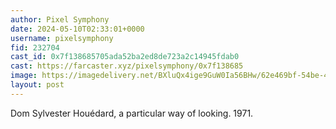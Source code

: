 ```yaml
---
author: Pixel Symphony
date: 2024-05-10T02:33:01+0000
username: pixelsymphony
fid: 232704
cast_id: 0x7f138685705ada52ba2ed8de723a2c14945fdab0
cast: https://farcaster.xyz/pixelsymphony/0x7f138685
image: https://imagedelivery.net/BXluQx4ige9GuW0Ia56BHw/62e469bf-54be-4d05-65c6-e083f8f9c500/original
layout: post
---
```


Dom Sylvester Houédard, a particular way of looking. 1971.

<img src='https://imagedelivery.net/BXluQx4ige9GuW0Ia56BHw/62e469bf-54be-4d05-65c6-e083f8f9c500/original' alt='' referrerpolicy='no-referrer'/>
